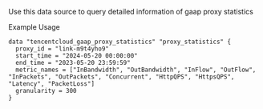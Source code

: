 Use this data source to query detailed information of gaap proxy statistics

Example Usage

```hcl
data "tencentcloud_gaap_proxy_statistics" "proxy_statistics" {
  proxy_id = "link-m9t4yho9"
  start_time = "2024-05-20 00:00:00"
  end_time = "2023-05-20 23:59:59"
  metric_names = ["InBandwidth", "OutBandwidth", "InFlow", "OutFlow", "InPackets", "OutPackets", "Concurrent", "HttpQPS", "HttpsQPS", "Latency", "PacketLoss"]
  granularity = 300
}
```
